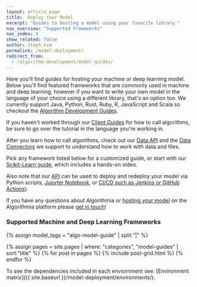 ```yaml
---
layout: article_page
title:  Deploy Your Model
excerpt: "Guides to hosting a model using your favorite library."
nav_overview: "Supported Frameworks"
nav_index: 0
show_related: false
author: steph_kim
permalink: /model-deployment/
redirect_from:
  - /algorithm-development/model-guides/
---
```


Here you'll find guides for hosting your machine or deep learning model. Below you'll find featured frameworks that are commonly used in machine and deep learning, however if you want to write your own model in the language of your choice using a different library, that's an option too. We currently support Java, Python, Rust, Ruby, R, JavaScript and Scala so checkout the <a href="{{site.baseurl}}/algorithm-development">Algorithm Development Guides</a>.

If you haven't worked through our <a href="{{site.baseurl}}/clients">Client Guides</a> for how to call algorithms, be sure to go over the tutorial in the language you're working in.

After you learn how to call algorithms, check out our <a href="http://docs.algorithmia.com/">Data API</a> and the <a href="{{site.baseurl}}/data">Data Connectors</a> we support to understand how to work with data and files.

Pick any framework listed below for a customized guide, or start with our <a href="{{site.baseurl}}/model-deployment/scikit">Scikit-Learn guide</a>, which includes a hands-on video.

Also note that our [API]({{site.baseurl}}/algorithm-development/algorithm-management) can be used to deploy and redeploy your model via Python scripts, [Jupyter Notebook](https://github.com/algorithmiaio/model-deployment/), or [CI/CD such as Jenkins or GitHub Actions]({{site.baseurl}}/algorithm-development/ci-cd)).

If you have any questions about Algorithmia or <a href="https://algorithmia.com/blog/how-we-hosted-our-model-as-a-microservice">hosting your model</a> on the Algorithmia platform please <a href="mailto:support@algorithmia.com">get in touch</a>!

### Supported Machine and Deep Learning Frameworks
{% assign model_tags = "algo-model-guide" | split:"|" %}
<div class="row lang-tile-container">
  {% assign pages = site.pages | where: "categories", "model-guides" | sort:"title" %}
  {% for post in pages %}
		{% include post-grid.html %}
  {% endfor %}
</div>

To see the dependencies included in each enviornment see: [Environment matrix]({{ site.baseurl }}/model-deployment/environments/).
